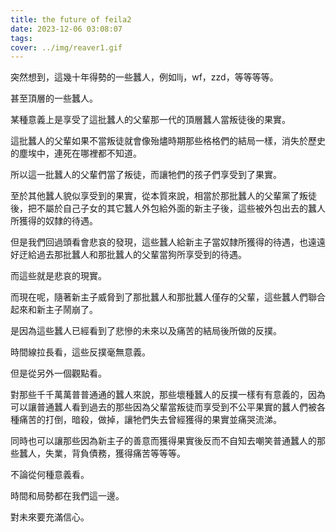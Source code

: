 ```yaml
---
title: the future of feila2
date: 2023-12-06 03:08:07
tags:
cover: ../img/reaver1.gif
---
```


突然想到，這幾十年得勢的一些蠶人，例如llj，wf，zzd，等等等等。

甚至頂層的一些蠶人。

某種意義上是享受了這批蠶人的父輩那一代的頂層蠶人當叛徒後的果實。

這批蠶人的父輩如果不當叛徒就會像殆燼時期那些格格們的結局一樣，消失於歷史的塵埃中，連死在哪裡都不知道。

所以這一批蠶人的父輩們當了叛徒，而讓牠們的孩子們享受到了果實。

至於其他蠶人貌似享受到的果實，從本質來說，相當於那批蠶人的父輩黨了叛徒後，把不屬於自己子女的其它蠶人外包給外面的新主子後，這些被外包出去的蠶人所獲得的奴隸的待遇。

但是我們回過頭看會悲哀的發現，這些蠶人給新主子當奴隸所獲得的待遇，也遠遠好迂給過去那批蠶人和那批蠶人的父輩當狗所享受到的待遇。

而這些就是悲哀的現實。

而現在呢，隨著新主子威脅到了那批蠶人和那批蠶人僅存的父輩，這些蠶人們聯合起來和新主子鬧崩了。

是因為這些蠶人已經看到了悲慘的未來以及痛苦的結局後所做的反撲。

時間線拉長看，這些反撲毫無意義。

但是從另外一個觀點看。

對那些千千萬萬普普通通的蠶人來說，那些壞種蠶人的反撲一樣有有意義的，因為可以讓普通蠶人看到過去的那些因為父輩當叛徒而享受到不公平果實的蠶人們被各種痛苦的打倒，暗殺，做掉，讓牠們失去曾經獲得的果實並痛哭流涕。

同時也可以讓那些因為新主子的善意而獲得果實後反而不自知去嘲笑普通蠶人的那些蠶人，失業，背負債務，獲得痛苦等等等。

不論從何種意義看。

時間和局勢都在我們這一邊。

對未來要充滿信心。


